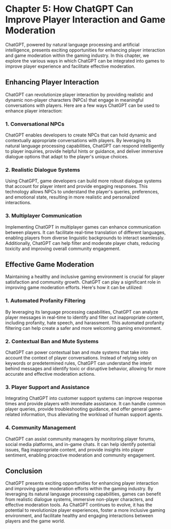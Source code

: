 Chapter 5: How ChatGPT Can Improve Player Interaction and Game Moderation
=========================================================================

ChatGPT, powered by natural language processing and artificial intelligence, presents exciting opportunities for enhancing player interaction and game moderation within the gaming industry. In this chapter, we explore the various ways in which ChatGPT can be integrated into games to improve player experience and facilitate effective moderation.

Enhancing Player Interaction
----------------------------

ChatGPT can revolutionize player interaction by providing realistic and dynamic non-player characters (NPCs) that engage in meaningful conversations with players. Here are a few ways ChatGPT can be used to enhance player interaction:

### 1. Conversational NPCs

ChatGPT enables developers to create NPCs that can hold dynamic and contextually appropriate conversations with players. By leveraging its natural language processing capabilities, ChatGPT can respond intelligently to player inquiries, provide helpful hints or guidance, and deliver immersive dialogue options that adapt to the player's unique choices.

### 2. Realistic Dialogue Systems

Using ChatGPT, game developers can build more robust dialogue systems that account for player intent and provide engaging responses. This technology allows NPCs to understand the player's queries, preferences, and emotional state, resulting in more realistic and personalized interactions.

### 3. Multiplayer Communication

Implementing ChatGPT in multiplayer games can enhance communication between players. It can facilitate real-time translation of different languages, enabling players from diverse linguistic backgrounds to interact seamlessly. Additionally, ChatGPT can help filter and moderate player chats, reducing toxicity and improving overall community engagement.

Effective Game Moderation
-------------------------

Maintaining a healthy and inclusive gaming environment is crucial for player satisfaction and community growth. ChatGPT can play a significant role in improving game moderation efforts. Here's how it can be utilized:

### 1. Automated Profanity Filtering

By leveraging its language processing capabilities, ChatGPT can analyze player messages in real-time to identify and filter out inappropriate content, including profanity, hate speech, and harassment. This automated profanity filtering can help create a safer and more welcoming gaming environment.

### 2. Contextual Ban and Mute Systems

ChatGPT can power contextual ban and mute systems that take into account the context of player conversations. Instead of relying solely on keywords or predetermined rules, ChatGPT can understand the intent behind messages and identify toxic or disruptive behavior, allowing for more accurate and effective moderation actions.

### 3. Player Support and Assistance

Integrating ChatGPT into customer support systems can improve response times and provide players with immediate assistance. It can handle common player queries, provide troubleshooting guidance, and offer general game-related information, thus alleviating the workload of human support agents.

### 4. Community Management

ChatGPT can assist community managers by monitoring player forums, social media platforms, and in-game chats. It can help identify potential issues, flag inappropriate content, and provide insights into player sentiment, enabling proactive moderation and community engagement.

Conclusion
----------

ChatGPT presents exciting opportunities for enhancing player interaction and improving game moderation efforts within the gaming industry. By leveraging its natural language processing capabilities, games can benefit from realistic dialogue systems, immersive non-player characters, and effective moderation tools. As ChatGPT continues to evolve, it has the potential to revolutionize player experiences, foster a more inclusive gaming environment, and facilitate healthy and engaging interactions between players and the game world.
